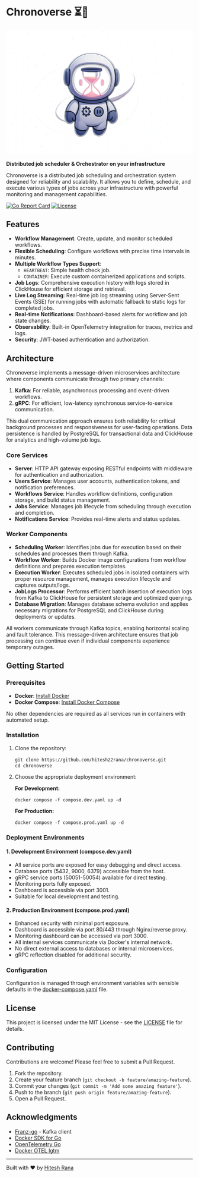 # Chronoverse ⏳🌌

![chronoverse](./.github/assets/chronoverse.png)

**Distributed job scheduler & Orchestrator on your infrastructure**

Chronoverse is a distributed job scheduling and orchestration system designed for reliability and scalability. It allows you to define, schedule, and execute various types of jobs across your infrastructure with powerful monitoring and management capabilities.

[![Go Report Card](https://goreportcard.com/badge/github.com/hitesh22rana/chronoverse)](https://goreportcard.com/report/github.com/hitesh22rana/chronoverse) [![License](https://img.shields.io/badge/License-MIT-blue.svg)](LICENSE)

## Features

- **Workflow Management**: Create, update, and monitor scheduled workflows.
- **Flexible Scheduling**: Configure workflows with precise time intervals in minutes.
- **Multiple Workflow Types Support**:
  - `HEARTBEAT`: Simple health check job.
  - `CONTAINER`: Execute custom containerized applications and scripts.
- **Job Logs**: Comprehensive execution history with logs stored in ClickHouse for efficient storage and retrieval.
- **Live Log Streaming**: Real-time job log streaming using Server-Sent Events (SSE) for running jobs with automatic fallback to static logs for completed jobs.
- **Real-time Notifications**: Dashboard-based alerts for workflow and job state changes.
- **Observability**: Built-in OpenTelemetry integration for traces, metrics and logs.
- **Security**: JWT-based authentication and authorization.

## Architecture

Chronoverse implements a message-driven microservices architecture where components communicate through two primary channels:

1. **Kafka**: For reliable, asynchronous processing and event-driven workflows.
2. **gRPC**: For efficient, low-latency synchronous service-to-service communication.

This dual communication approach ensures both reliability for critical background processes and responsiveness for user-facing operations. Data persistence is handled by PostgreSQL for transactional data and ClickHouse for analytics and high-volume job logs.

### Core Services

- **Server**: HTTP API gateway exposing RESTful endpoints with middleware for authentication and authorization.
- **Users Service**: Manages user accounts, authentication tokens, and notification preferences.
- **Workflows Service**: Handles workflow definitions, configuration storage, and build status management.
- **Jobs Service**: Manages job lifecycle from scheduling through execution and completion.
- **Notifications Service**: Provides real-time alerts and status updates.

### Worker Components

- **Scheduling Worker**: Identifies jobs due for execution based on their schedules and processes them through Kafka.
- **Workflow Worker**: Builds Docker image configurations from workflow definitions and prepares execution templates.
- **Execution Worker**: Executes scheduled jobs in isolated containers with proper resource management, manages execution lifecycle and captures outputs/logs.
- **JobLogs Processor**: Performs efficient batch insertion of execution logs from Kafka to ClickHouse for persistent storage and optimized querying.
- **Database Migration**: Manages database schema evolution and applies necessary migrations for PostgreSQL and ClickHouse during deployments or updates.

All workers communicate through Kafka topics, enabling horizontal scaling and fault tolerance. This message-driven architecture ensures that job processing can continue even if individual components experience temporary outages.

## Getting Started

### Prerequisites

- **Docker**: [Install Docker](https://docs.docker.com/get-docker/)
- **Docker Compose**: [Install Docker Compose](https://docs.docker.com/compose/install/)

No other dependencies are required as all services run in containers with automated setup.

### Installation

1. Clone the repository:

   ```
   git clone https://github.com/hitesh22rana/chronoverse.git
   cd chronoverse
   ```

2. Choose the appropriate deployment environment:

   **For Development:**

   ```
   docker compose -f compose.dev.yaml up -d
   ```

   **For Production:**

   ```
   docker compose -f compose.prod.yaml up -d
   ```

### Deployment Environments

#### 1. Development Environment (compose.dev.yaml)

- All service ports are exposed for easy debugging and direct access.
- Database ports (5432, 9000, 6379) accessible from the host.
- gRPC service ports (50051-50054) available for direct testing.
- Monitoring ports fully exposed.
- Dashboard is accessible via port 3001.
- Suitable for local development and testing.

#### 2. Production Environment (compose.prod.yaml)

- Enhanced security with minimal port exposure.
- Dashboard is accessible via port 80/443 through Nginx/reverse proxy.
- Monitoring dashboard can be accessed via port 3000.
- All internal services communicate via Docker's internal network.
- No direct external access to databases or internal microservices.
- gRPC reflection disabled for additional security.

### Configuration

Configuration is managed through environment variables with sensible defaults in the [docker-compose.yaml](./docker-compose.yaml) file.

## License

This project is licensed under the MIT License - see the [LICENSE](./LICENSE) file for details.

## Contributing

Contributions are welcome! Please feel free to submit a Pull Request.

1. Fork the repository.
2. Create your feature branch (`git checkout -b feature/amazing-feature`).
3. Commit your changes (`git commit -m 'Add some amazing feature'`).
4. Push to the branch (`git push origin feature/amazing-feature`).
5. Open a Pull Request.

## Acknowledgments

- [Franz-go](https://github.com/twmb/franz-go) - Kafka client
- [Docker SDK for Go](https://github.com/moby/moby)
- [OpenTelemetry Go](https://github.com/open-telemetry/opentelemetry-go)
- [Docker OTEL lgtm](https://github.com/grafana/docker-otel-lgtm)

---

Built with ❤️ by [Hitesh Rana](https://github.com/hitesh22rana)